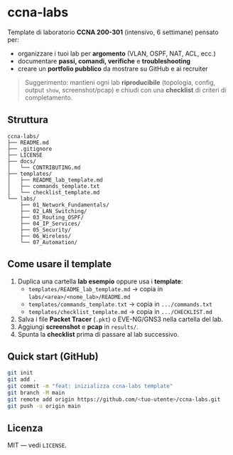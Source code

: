 # ccna-labs

Template di laboratorio **CCNA 200-301** (intensivo, 6 settimane) pensato per:
- organizzare i tuoi lab per **argomento** (VLAN, OSPF, NAT, ACL, ecc.)
- documentare **passi, comandi, verifiche** e **troubleshooting**
- creare un **portfolio pubblico** da mostrare su GitHub e ai recruiter

> Suggerimento: mantieni ogni lab **riproducibile** (topologia, config, output `show`, screenshot/pcap) e chiudi con una **checklist** di criteri di completamento.

## Struttura
```
ccna-labs/
├── README.md
├── .gitignore
├── LICENSE
├── docs/
│   └── CONTRIBUTING.md
├── templates/
│   ├── README_lab_template.md
│   ├── commands_template.txt
│   └── checklist_template.md
└── labs/
    ├── 01_Network_Fundamentals/
    ├── 02_LAN_Switching/
    ├── 03_Routing_OSPF/
    ├── 04_IP_Services/
    ├── 05_Security/
    ├── 06_Wireless/
    └── 07_Automation/
```

## Come usare il template
1. Duplica una cartella **lab esempio** oppure usa i **template**:
   - `templates/README_lab_template.md` → copia in `labs/<area>/<nome_lab>/README.md`
   - `templates/commands_template.txt` → copia in `.../commands.txt`
   - `templates/checklist_template.md` → copia in `.../CHECKLIST.md`
2. Salva i file **Packet Tracer** (`.pkt`) o EVE-NG/GNS3 nella cartella del lab.
3. Aggiungi **screenshot** e **pcap** in `results/`.
4. Spunta la **checklist** prima di passare al lab successivo.

## Quick start (GitHub)
```bash
git init
git add .
git commit -m "feat: inizializza ccna-labs template"
git branch -M main
git remote add origin https://github.com/<tuo-utente>/ccna-labs.git
git push -u origin main
```

## Licenza
MIT — vedi `LICENSE`.
